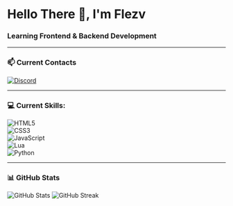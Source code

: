# Hello There 👋, I'm Flezv

### Learning Frontend & Backend Development

---

### 📫 Current Contacts

<a href="https://discord.gg/wyv8Fgm6r3" target="_blank" rel="noopener noreferrer">
  <img src="https://img.shields.io/badge/Discord-%235865F2.svg?style=for-the-badge&logo=discord&logoColor=white" alt="Discord" />
</a>

---

### 💻 Current Skills:

<img src="https://img.shields.io/badge/HTML5-E34F26?style=for-the-badge&logo=html5&logoColor=white" alt="HTML5" /> <br />
<img src="https://img.shields.io/badge/CSS3-1572B6?style=for-the-badge&logo=css3&logoColor=white" alt="CSS3" /> <br />
<img src="https://img.shields.io/badge/JavaScript-F7DF1E?style=for-the-badge&logo=javascript&logoColor=black" alt="JavaScript" /> <br />
<img src="https://img.shields.io/badge/Lua-2C2D72?style=for-the-badge&logo=lua&logoColor=white" alt="Lua" /> <br />
<img src="https://img.shields.io/badge/Python-3670A0?style=for-the-badge&logo=python&logoColor=ffdd54" alt="Python" /> <br />

---

### 📊 GitHub Stats

<img src="https://github-readme-stats.vercel.app/api?username=flezv&show_icons=true&theme=tokyonight" alt="GitHub Stats" />

<img src="https://github-readme-streak-stats.herokuapp.com/?user=flezv&theme=tokyonight" alt="GitHub Streak" />
